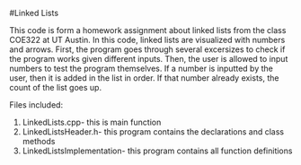 #Linked Lists

This code is form a homework assignment about linked lists from the class COE322 at UT Austin.
In this code, linked lists are visualized with numbers and arrows.
First, the program goes through several excersizes to check if the program works given different inputs.
Then, the user is allowed to input numbers to test the program themselves. If a number is inputted by the user, then it is added in the list in order. If that number already exists, the count of the list goes up.

Files included:
1. LinkedLists.cpp- this is main function
2. LinkedListsHeader.h- this program contains the declarations and class methods
3. LinkedListsImplementation- this program contains all function definitions
